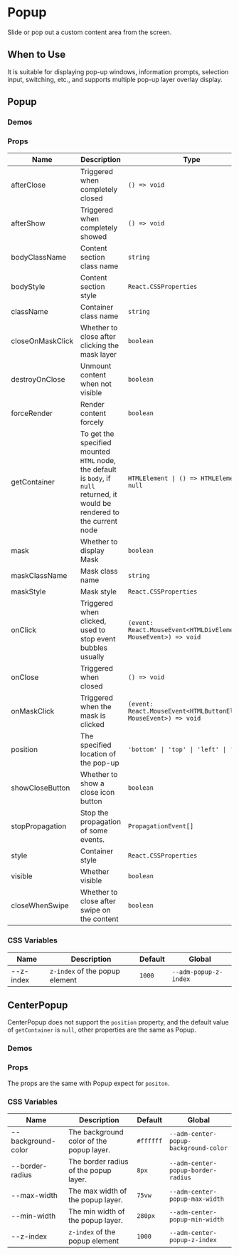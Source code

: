 # Popup

Slide or pop out a custom content area from the screen.

## When to Use

It is suitable for displaying pop-up windows, information prompts, selection input, switching, etc., and supports multiple pop-up layer overlay display.

## Popup

### Demos

<code src="./demos/demo1.tsx"></code>

<code src="./demos/demo2.tsx"></code>

### Props

| Name | Description | Type | Default |
| --- | --- | --- | --- |
| afterClose | Triggered when completely closed | `() => void` | - |
| afterShow | Triggered when completely showed | `() => void` | - |
| bodyClassName | Content section class name | `string` | - |
| bodyStyle | Content section style | `React.CSSProperties` | - |
| className | Container class name | `string` | - |
| closeOnMaskClick | Whether to close after clicking the mask layer | `boolean` | `false` |
| destroyOnClose | Unmount content when not visible | `boolean` | `false` |
| forceRender | Render content forcely | `boolean` | `false` |
| getContainer | To get the specified mounted `HTML` node, the default is `body`, if `null` returned, it would be rendered to the current node | `HTMLElement \| () => HTMLElement \| null` | `() => document.body` |
| mask | Whether to display Mask | `boolean` | `true` |
| maskClassName | Mask class name | `string` | - |
| maskStyle | Mask style | `React.CSSProperties` | - |
| onClick | Triggered when clicked, used to stop event bubbles usually | `(event: React.MouseEvent<HTMLDivElement, MouseEvent>) => void` | - |
| onClose | Triggered when closed | `() => void` | - |
| onMaskClick | Triggered when the mask is clicked | `(event: React.MouseEvent<HTMLButtonElement, MouseEvent>) => void` | - |
| position | The specified location of the pop-up | `'bottom' \| 'top' \| 'left' \| 'right'` | `'bottom'` |
| showCloseButton | Whether to show a close icon button | `boolean` | `false` |
| stopPropagation | Stop the propagation of some events. | `PropagationEvent[]` | `['click']` |
| style | Container style | `React.CSSProperties` | - |
| visible | Whether visible | `boolean` | `false` |
| closeWhenSwipe | Whether to close after swipe on the content | `boolean` | `false` |

### CSS Variables

| Name      | Description                    | Default | Global                |
| --------- | ------------------------------ | ------- | --------------------- |
| --z-index | `z-index` of the popup element | `1000`  | `--adm-popup-z-index` |

## CenterPopup

CenterPopup does not support the `position` property, and the default value of `getContainer` is `null`, other properties are the same as Popup.

### Demos

<code src="../center-popup/demos/demo1.tsx"></code>

### Props

The props are the same with Popup expect for `positon`.

### CSS Variables

| Name | Description | Default | Global |
| --- | --- | --- | --- |
| --background-color | The background color of the popup layer. | `#ffffff` | `--adm-center-popup-background-color` |
| --border-radius | The border radius of the popup layer. | `8px` | `--adm-center-popup-border-radius` |
| --max-width | The max width of the popup layer. | `75vw` | `--adm-center-popup-max-width` |
| --min-width | The min width of the popup layer. | `280px` | `--adm-center-popup-min-width` |
| --z-index | `z-index` of the popup element | `1000` | `--adm-center-popup-z-index` |
